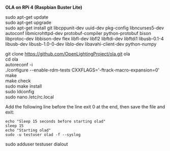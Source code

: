 **OLA on RPi 4 (Raspbian Buster Lite)**

sudo apt-get update  
sudo apt-get upgrade  
sudo apt-get install git libcppunit-dev uuid-dev pkg-config libncurses5-dev autoconf libmicrohttpd-dev protobuf-compiler python-protobuf bison libprotoc-dev libbison-dev flex libfl-dev libfl2 libftdi-dev libftdi1 libusb-0.1-4 libusb-dev libusb-1.0-0-dev liblo-dev libavahi-client-dev python-numpy

git clone https://github.com/OpenLightingProject/ola.git ola  
cd ola  
autoreconf -i  
./configure --enable-rdm-tests CXXFLAGS='-ftrack-macro-expansion=0'  
make  
make check  
sudo make install  
sudo ldconfig  
sudo nano /etc/rc.local

Add the following line before the line exit 0 at the end, then save the file and exit:  
``` 
echo "Sleep 15 seconds before starting olad"
sleep 15
echo "Starting olad"
sudo -u testuser olad -f --syslog
``` 

sudo adduser testuser dialout
